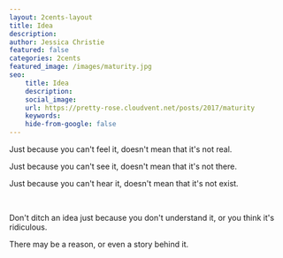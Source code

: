 ```yaml
---
layout: 2cents-layout
title: Idea
description: 
author: Jessica Christie
featured: false
categories: 2cents
featured_image: /images/maturity.jpg
seo: 
    title: Idea
    description: 
    social_image: 
    url: https://pretty-rose.cloudvent.net/posts/2017/maturity
    keywords: 
    hide-from-google: false
---
```

Just because you can't feel it, doesn't mean that it's not real.

Just because you can't see it, doesn't mean that it's not there.

Just because you can't hear it, doesn't mean that it's not exist.

&nbsp;

Don't ditch an idea just because you don't understand it, or you think it's ridiculous.

There may be a reason, or even a story behind it.

&nbsp;
